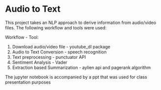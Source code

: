 # Audio to Text

This project takes an NLP approach to derive information from audio/video files. The following workflow and tools were used:

Workflow - Tool:

1) Download audio/video file - youtube_dl package
2) Audio to Text Conversion - speech recognition 
3) Text preprocessing - punctuator API
4) Sentiment Analysis - Vader
5) Extraction based Summarization - aylien api and pagerank algorithm 


The jupyter notebook is accompanied by a ppt that was used for class presentation purposes
